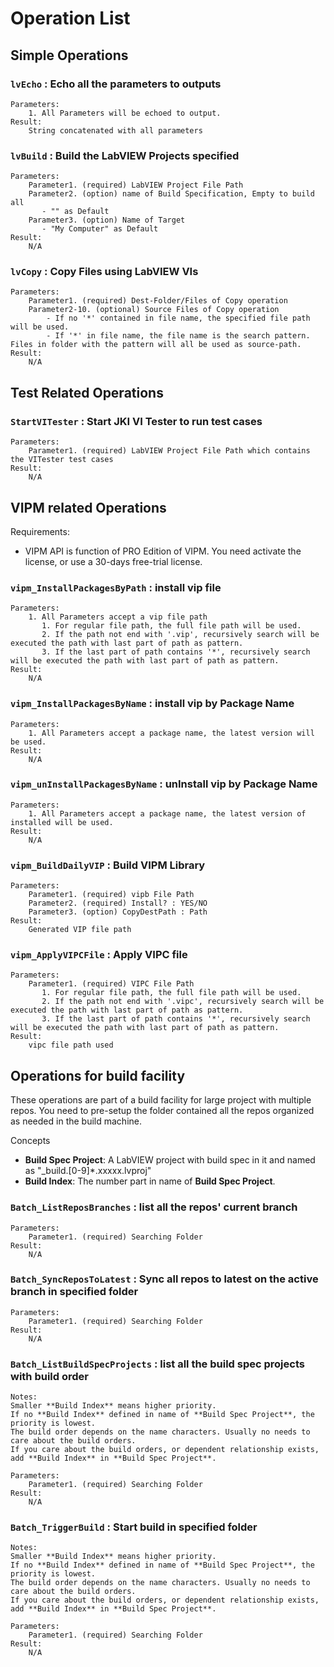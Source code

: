 # Operation List

## Simple Operations

### `lvEcho` : Echo all the parameters to outputs

    Parameters:
        1. All Parameters will be echoed to output.
    Result:
        String concatenated with all parameters

### `lvBuild` : Build the LabVIEW Projects specified

    Parameters:
        Parameter1. (required) LabVIEW Project File Path
        Parameter2. (option) name of Build Specification, Empty to build all
           - "" as Default
        Parameter3. (option) Name of Target
           - "My Computer" as Default
    Result:
        N/A

### `lvCopy` : Copy Files using LabVIEW VIs

    Parameters:
        Parameter1. (required) Dest-Folder/Files of Copy operation
        Parameter2-10. (optional) Source Files of Copy operation
            - If no '*' contained in file name, the specified file path will be used.
            - If '*' in file name, the file name is the search pattern. Files in folder with the pattern will all be used as source-path.
    Result:
        N/A

## Test Related Operations

### `StartVITester` : Start JKI VI Tester to run test cases

    Parameters:
        Parameter1. (required) LabVIEW Project File Path which contains the VITester test cases
    Result:
        N/A

## VIPM related Operations

Requirements:

- VIPM API is function of PRO Edition of VIPM. You need activate the license, or use a 30-days free-trial license.

### `vipm_InstallPackagesByPath` : install vip file

    Parameters:
        1. All Parameters accept a vip file path
           1. For regular file path, the full file path will be used.
           2. If the path not end with '.vip', recursively search will be executed the path with last part of path as pattern.
           3. If the last part of path contains '*', recursively search will be executed the path with last part of path as pattern.
    Result:
        N/A

### `vipm_InstallPackagesByName` : install vip by Package Name

    Parameters:
        1. All Parameters accept a package name, the latest version will be used.
    Result:
        N/A

### `vipm_unInstallPackagesByName` : unInstall vip by Package Name

    Parameters:
        1. All Parameters accept a package name, the latest version of installed will be used.
    Result:
        N/A

### `vipm_BuildDailyVIP` : Build VIPM Library

    Parameters:
        Parameter1. (required) vipb File Path
        Parameter2. (required) Install? : YES/NO
        Parameter3. (option) CopyDestPath : Path
    Result:
        Generated VIP file path

### `vipm_ApplyVIPCFile` : Apply VIPC file

    Parameters:
        Parameter1. (required) VIPC File Path
           1. For regular file path, the full file path will be used.
           2. If the path not end with '.vipc', recursively search will be executed the path with last part of path as pattern.
           3. If the last part of path contains '*', recursively search will be executed the path with last part of path as pattern.
    Result:
        vipc file path used

## Operations for build facility

These operations are part of a build facility for large project with multiple repos.
You need to pre-setup the folder contained all the repos organized as needed in the build machine.

Concepts

- **Build Spec Project**: A LabVIEW project with build spec in it and named as "_build.[0-9]*.xxxxx.lvproj"
- **Build Index**: The number part in name of **Build Spec Project**.

### `Batch_ListReposBranches` : list all the repos' current branch

    Parameters:
        Parameter1. (required) Searching Folder
    Result:
        N/A

### `Batch_SyncReposToLatest` : Sync all repos to latest on the active branch in specified folder

    Parameters:
        Parameter1. (required) Searching Folder
    Result:
        N/A

### `Batch_ListBuildSpecProjects` : list all the build spec projects with build order

    Notes:
    Smaller **Build Index** means higher priority.
    If no **Build Index** defined in name of **Build Spec Project**, the priority is lowest.
    The build order depends on the name characters. Usually no needs to care about the build orders.
    If you care about the build orders, or dependent relationship exists, add **Build Index** in **Build Spec Project**.

    Parameters:
        Parameter1. (required) Searching Folder
    Result:
        N/A

### `Batch_TriggerBuild` : Start build in specified folder

    Notes:
    Smaller **Build Index** means higher priority.
    If no **Build Index** defined in name of **Build Spec Project**, the priority is lowest.
    The build order depends on the name characters. Usually no needs to care about the build orders.
    If you care about the build orders, or dependent relationship exists, add **Build Index** in **Build Spec Project**.

    Parameters:
        Parameter1. (required) Searching Folder
    Result:
        N/A
